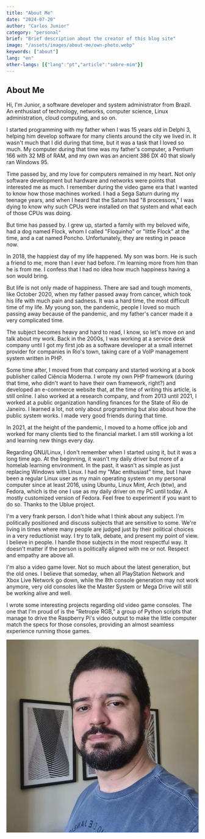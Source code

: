 ```yaml
---
title: "About Me"
date: "2024-07-20"
author: "Carlos Junior"
category: "personal"
brief: "Brief description about the creator of this blog site"
image: "/assets/images/about-me/own-photo.webp"
keywords: ["about"]
lang: "en"
other-langs: [{"lang":"pt","article":"sobre-mim"}]
---
```

## About Me

Hi, I'm Junior, a software developer and system administrator from Brazil. An enthusiast of technology, networks, computer science, Linux administration, cloud computing, and so on.

I started programming with my father when I was 15 years old in Delphi 3, helping him develop software for many clients around the city we lived in. It wasn't much that I did during that time, but it was a task that I loved so much. My computer during that time was my father's computer, a Pentium 166 with 32 MB of RAM, and my own was an ancient 386 DX 40 that slowly ran Windows 95.

Time passed by, and my love for computers remained in my heart. Not only software development but hardware and networks were points that interested me as much. I remember during the video game era that I wanted to know how those machines worked. I had a Sega Saturn during my teenage years, and when I heard that the Saturn had "8 processors," I was dying to know why such CPUs were installed on that system and what each of those CPUs was doing.

But time has passed by. I grew up, started a family with my beloved wife, had a dog named Flock, whom I called "Floquinho" or "little Flock" at the time, and a cat named Poncho. Unfortunately, they are resting in peace now.

In 2018, the happiest day of my life happened. My son was born. He is such a friend to me, more than I ever had before. I'm learning more from him than he is from me. I confess that I had no idea how much happiness having a son would bring.

But life is not only made of happiness. There are sad and tough moments, like October 2020, when my father passed away from cancer, which took his life with much pain and sadness. It was a hard time, the most difficult time of my life. My young son, the pandemic, people I loved so much passing away because of the pandemic, and my father's cancer made it a very complicated time.

The subject becomes heavy and hard to read, I know, so let's move on and talk about my work. Back in the 2000s, I was working at a service desk company until I got my first job as a software developer at a small internet provider for companies in Rio's town, taking care of a VoIP management system written in PHP.

Some time after, I moved from that company and started working at a book publisher called Ciência Moderna. I wrote my own PHP framework (during that time, who didn't want to have their own framework, right?) and developed an e-commerce website that, at the time of writing this article, is still online. I also worked at a research company, and from 2013 until 2021, I worked at a public organization handling finances for the State of Rio de Janeiro. I learned a lot, not only about programming but also about how the public system works. I made very good friends during that time.

In 2021, at the height of the pandemic, I moved to a home office job and worked for many clients tied to the financial market. I am still working a lot and learning new things every day.

Regarding GNU/Linux, I don't remember when I started using it, but it was a long time ago. At the beginning, it wasn't my daily driver but more of a homelab learning environment. In the past, it wasn't as simple as just replacing Windows with Linux. I had my "Mac enthusiast" time, but I have been a regular Linux user as my main operating system on my personal computer since at least 2016, using Ubuntu, Linux Mint, Arch (btw), and Fedora, which is the one I use as my daily driver on my PC until today. A mostly customized version of Fedora. Feel free to experiment if you want to do so. Thanks to the Ublue project.

I'm a very frank person. I don't hide what I think about any subject. I'm politically positioned and discuss subjects that are sensitive to some. We're living in times where many people are judged just by their political choices in a very reductionist way. I try to talk, debate, and present my point of view. I believe in people. I handle those subjects in the most respectful way. It doesn't matter if the person is politically aligned with me or not. Respect and empathy are above all.

I'm also a video game lover. Not so much about the latest generation, but the old ones. I believe that someday, when all PlayStation Network and Xbox Live Network go down, while the 8th console generation may not work anymore, very old consoles like the Master System or Mega Drive will still be working alive and well.

I wrote some interesting projects regarding old video game consoles. The one that I'm proud of is the "Retropie RGB," a group of Python scripts that manage to drive the Raspberry Pi's video output to make the little computer match the specs for those consoles, providing an almost seamless experience running those games.

![Junior's photo](/assets/images/about-me/own-photo.webp)